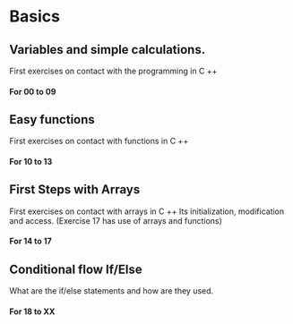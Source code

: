 # Basics

## Variables and simple calculations.

First exercises on contact with the programming in C ++

#### For 00 to 09

## Easy functions

First exercises on contact with functions in C ++

#### For 10 to 13

## First Steps with Arrays

First exercises on contact with arrays in C ++
Its initialization, modification and access.
(Exercise 17 has use of arrays and functions)

#### For 14 to 17

## Conditional flow  If/Else

What are the if/else statements and how are they used.

#### For 18 to XX
